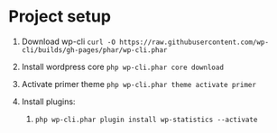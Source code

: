 # Project setup

1. Download wp-cli `curl -O https://raw.githubusercontent.com/wp-cli/builds/gh-pages/phar/wp-cli.phar`

2. Install wordpress core `php wp-cli.phar core download`

3. Activate primer theme `php wp-cli.phar theme activate primer`
4. Install plugins:
   1. `php wp-cli.phar plugin install wp-statistics --activate`


